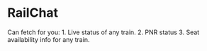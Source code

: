 # RailChat

Can fetch for you:
        1. Live status of any train.
        2. PNR status
        3. Seat availability info for any train.
